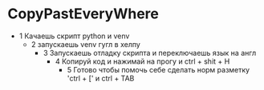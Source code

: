 # CopyPastEveryWhere

+ 1 Качаешь скрипт python и venv
  + 2 запускаешь venv гугл в хелпу
    + 3 Запускаешь отладку скрипта и переключаешь язык на англ 
      + 4 Копируй код и нажимай на прогу и ctrl + shit + H
        + 5 Готово чтобы помочь себе сделать норм разметку 'ctrl + [' и ctrl + TAB
